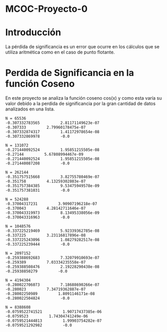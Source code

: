 # MCOC-Proyecto-0

<b> <H1> Introducción </H1> </b>

La pérdida de significancia es un error que ocurre en los cálculos que se utiliza aritmética como en el caso de punto flotante.

<b> <H1> Perdida de Significancia en la función Coseno </H1> </b>


En este proyecto se analiza la función coseno   cos(x) y como esta varía su valor debido a la perdida de significancia por la gran cantidad de datos analizados en una lista.

    N = 65536
    -0.307332783565         2.81171149623e-07
    -0.307333         2.79960178475e-07
    -0.307332874317         1.41172978654e-08
    -0.307332869978         -0.0

    N = 131072
    -0.271440092524         1.95851215505e-08
    -0.27144         5.67808994467e-09
    -0.271440092524         1.95851215505e-08
    -0.271440087208         -0.0

    N = 262144
    -0.351757515668         3.82755780469e-07
    -0.351758         4.13259302803e-07
    -0.351757384385         9.53475949578e-09
    -0.351757381031         -0.0

    N = 524288
    -0.37004317231         3.90907196218e-07
    -0.370043         4.28142711646e-07
    -0.370043319973         8.13495338056e-09
    -0.370043316963         -0.0

    N = 1048576
    -0.337225219469         5.92339362785e-08
    -0.337225         3.23116817896e-08
    -0.337225243096         1.08279282517e-08
    -0.337225239444         -0.0

    N = 2097152
    -0.259388692683         7.32079910693e-07
    -0.259389         7.03334235558e-07
    -0.259388508476         2.19228290438e-08
    -0.25938850279         -0.0

    N = 4194304
    -0.280022706073         7.18688690266e-07
    -0.280023         7.34719362887e-07
    -0.28002250989         1.8091146171e-08
    -0.280022504824         -0.0

    N = 8388608
    -0.0759522741521         1.90717437385e-06
    -0.0759523         1.74304741249e-06
    -0.0759521444813         1.99903754282e-07
    -0.0759521292982         -0.0
